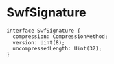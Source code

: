 # SwfSignature

```
interface SwfSignature {
  compression: CompressionMethod;
  version: Uint(8);
  uncompressedLength: Uint(32);
}
```
